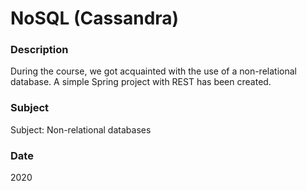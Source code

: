# NoSQL (Cassandra)

### Description
During the course, we got acquainted with the use of a non-relational database. A simple Spring project with REST has been created.

### Subject
Subject: Non-relational databases

### Date
2020

